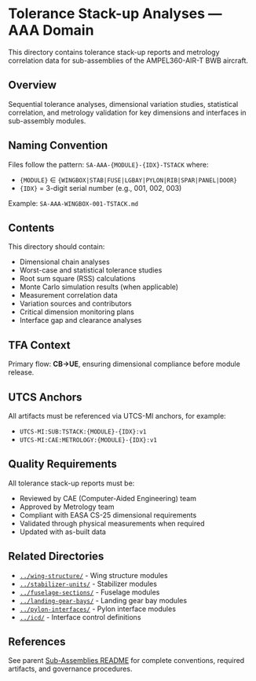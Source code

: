 # Tolerance Stack-up Analyses — AAA Domain

This directory contains tolerance stack-up reports and metrology correlation data for sub-assemblies of the AMPEL360-AIR-T BWB aircraft.

## Overview

Sequential tolerance analyses, dimensional variation studies, statistical correlation, and metrology validation for key dimensions and interfaces in sub-assembly modules.

## Naming Convention

Files follow the pattern: `SA-AAA-{MODULE}-{IDX}-TSTACK` where:
- `{MODULE}` ∈ `{WINGBOX|STAB|FUSE|LGBAY|PYLON|RIB|SPAR|PANEL|DOOR}`
- `{IDX}` = 3-digit serial number (e.g., 001, 002, 003)

Example: `SA-AAA-WINGBOX-001-TSTACK.md`

## Contents

This directory should contain:
- Dimensional chain analyses
- Worst-case and statistical tolerance studies
- Root sum square (RSS) calculations
- Monte Carlo simulation results (when applicable)
- Measurement correlation data
- Variation sources and contributors
- Critical dimension monitoring plans
- Interface gap and clearance analyses

## TFA Context

Primary flow: **CB→UE**, ensuring dimensional compliance before module release.

## UTCS Anchors

All artifacts must be referenced via UTCS-MI anchors, for example:
- `UTCS-MI:SUB:TSTACK:{MODULE}-{IDX}:v1`
- `UTCS-MI:CAE:METROLOGY:{MODULE}-{IDX}:v1`

## Quality Requirements

All tolerance stack-up reports must be:
- Reviewed by CAE (Computer-Aided Engineering) team
- Approved by Metrology team
- Compliant with EASA CS-25 dimensional requirements
- Validated through physical measurements when required
- Updated with as-built data

## Related Directories

- [`../wing-structure/`](../wing-structure/) - Wing structure modules
- [`../stabilizer-units/`](../stabilizer-units/) - Stabilizer modules
- [`../fuselage-sections/`](../fuselage-sections/) - Fuselage modules
- [`../landing-gear-bays/`](../landing-gear-bays/) - Landing gear bay modules
- [`../pylon-interfaces/`](../pylon-interfaces/) - Pylon interface modules
- [`../icd/`](../icd/) - Interface control definitions

## References

See parent [Sub-Assemblies README](../README.md) for complete conventions, required artifacts, and governance procedures.
